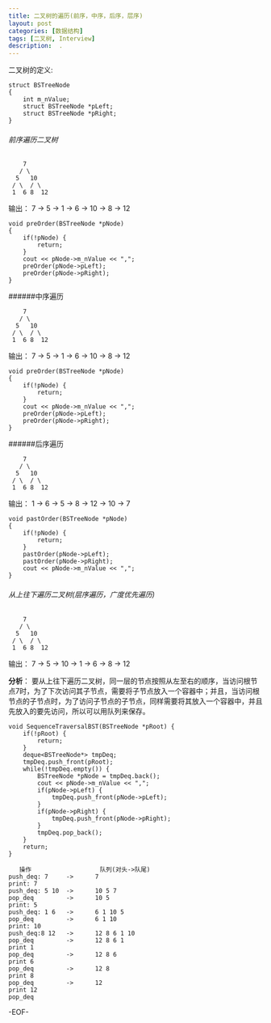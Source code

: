 ```yaml
---
title: 二叉树的遍历(前序，中序，后序，层序)
layout: post
categories: [数据结构]
tags: [二叉树, Interview]
description:  .
---  
```


二叉树的定义:

	struct BSTreeNode
	{
		int m_nValue;
		struct BSTreeNode *pLeft;
		struct BSTreeNode *pRight;
	}

###### 前序遍历二叉树

        7
	   / \
      5   10
     / \  / \
     1  6 8  12

输出： 7 -> 5 -> 1 -> 6 -> 10 -> 8 -> 12  

	void preOrder(BSTreeNode *pNode) 
	{
		if(!pNode) {
			return;
		}
		cout << pNode->m_nValue << ",";
		preOrder(pNode->pLeft);
		preOrder(pNode->pRight);
	}



######中序遍历

        7
	   / \
      5   10
     / \  / \
     1  6 8  12

输出： 7 -> 5 -> 1 -> 6 -> 10 -> 8 -> 12  

	void preOrder(BSTreeNode *pNode) 
	{
		if(!pNode) {
			return;
		}
		cout << pNode->m_nValue << ",";
		preOrder(pNode->pLeft);
		preOrder(pNode->pRight);
	}
  
######后序遍历

        7
	   / \
      5   10
     / \  / \
     1  6 8  12

输出： 1 -> 6 -> 5 -> 8 -> 12 -> 10 -> 7

	void pastOrder(BSTreeNode *pNode) 
	{
		if(!pNode) {
			return;
		}
		pastOrder(pNode->pLeft);
		pastOrder(pNode->pRight);
		cout << pNode->m_nValue << ",";
	}

###### 从上往下遍历二叉树(层序遍历，广度优先遍历)

        7
	   / \
      5   10
     / \  / \
     1  6 8  12

输出： 7 -> 5 -> 10 -> 1 -> 6 -> 8 -> 12

**分析**：
要从上往下遍历二叉树，同一层的节点按照从左至右的顺序，当访问根节点7时，为了下次访问其子节点，需要将子节点放入一个容器中；并且，当访问根节点的子节点时，为了访问子节点的子节点，同样需要将其放入一个容器中，并且先放入的要先访问，所以可以用队列来保存。

	void SequenceTraversalBST(BSTreeNode *pRoot) {
		if(!pRoot) {
			return;
		}
		deque<BSTreeNode*> tmpDeq;
		tmpDeq.push_front(pRoot);
		while(!tmpDeq.empty()) {
			BSTreeNode *pNode = tmpDeq.back();
			cout << pNode->m_nValue << ",";
			if(pNode->pLeft) {
				tmpDeq.push_front(pNode->pLeft);
			}
			if(pNode->pRight) {
				tmpDeq.push_front(pNode->pRight);
			}
			tmpDeq.pop_back();
		}
		return;
	}
	
	   操作			        队列(对头->队尾)
	push_deq: 7     ->      7
	print: 7
	push_deq: 5 10  ->      10 5 7
	pop_deq         ->      10 5
	print: 5
	push_deq: 1 6   ->      6 1 10 5
	pop_deq         ->      6 1 10
	print: 10
	push_deq:8 12   ->      12 8 6 1 10
	pop_deq         ->      12 8 6 1
	print 1
	pop_deq         ->      12 8 6
	print 6
	pop_deq         ->      12 8
	print 8
	pop_deq         ->      12
	print 12
	pop_deq

-EOF-
